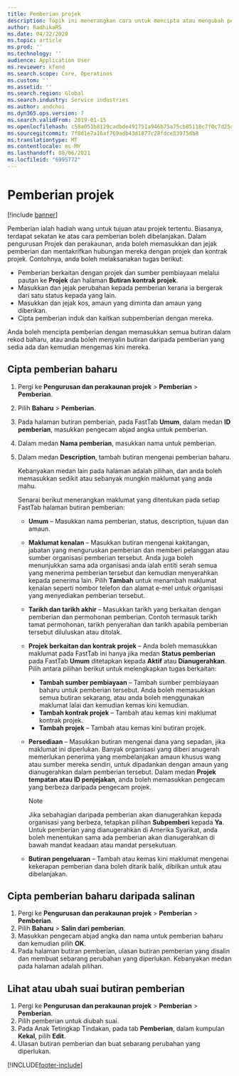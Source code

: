 ```yaml
---
title: Pemberian projek
description: Topik ini menerangkan cara untuk mencipta atau mengubah pemberian.
author: RadhikaRS
ms.date: 04/22/2020
ms.topic: article
ms.prod: ''
ms.technology: ''
audience: Application User
ms.reviewer: kfend
ms.search.scope: Core, Operations
ms.custom: ''
ms.assetid: ''
ms.search.region: Global
ms.search.industry: Service industries
ms.author: andchoi
ms.dyn365.ops.version: 7
ms.search.validFrom: 2019-01-15
ms.openlocfilehash: c58a051b8129cadbde491751a946b75a75cb85118c7f0c7d25a06d322ffea596
ms.sourcegitcommit: 7f8d1e7a16af769adb43d1877c28fdce53975db8
ms.translationtype: MT
ms.contentlocale: ms-MY
ms.lasthandoff: 08/06/2021
ms.locfileid: "6995772"
---
```

# <a name="project-grants"></a>Pemberian projek

[!include [banner](../includes/banner.md)]

Pemberian ialah hadiah wang untuk tujuan atau projek tertentu. Biasanya, terdapat sekatan ke atas cara pemberian boleh dibelanjakan. Dalam pengurusan Projek dan perakaunan, anda boleh memasukkan dan jejak pemberian dan mentakrifkan hubungan mereka dengan projek dan kontrak projek. Contohnya, anda boleh melaksanakan tugas berikut:

- Pemberian berkaitan dengan projek dan sumber pembiayaan melalui pautan ke **Projek** dan halaman **Butiran kontrak projek**.
- Masukkan dan jejak perubahan kepada pemberian kerana ia bergerak dari satu status kepada yang lain.
- Masukkan dan jejak kos, amaun yang diminta dan amaun yang diberikan.
- Cipta pemberian induk dan kaitkan subpemberian dengan mereka.

Anda boleh mencipta pemberian dengan memasukkan semua butiran dalam rekod baharu, atau anda boleh menyalin butiran daripada pemberian yang sedia ada dan kemudian mengemas kini mereka.

## <a name="create-a-new-grant"></a>Cipta pemberian baharu

1. Pergi ke **Pengurusan dan perakaunan projek** \> **Pemberian** \> **Pemberian**.
2. Pilih **Baharu** \> **Pemberian**.
3. Pada halaman butiran pemberian, pada FastTab **Umum**, dalam medan **ID pemberian**, masukkan pengecam abjad angka untuk pemberian.
4. Dalam medan **Nama pemberian**, masukkan nama untuk pemberian.
5. Dalam medan **Description**, tambah butiran mengenai pemberian baharu.

    Kebanyakan medan lain pada halaman adalah pilihan, dan anda boleh memasukkan sedikit atau sebanyak mungkin maklumat yang anda mahu.

    Senarai berikut menerangkan maklumat yang ditentukan pada setiap FastTab halaman butiran pemberian:

    - **Umum** – Masukkan nama pemberian, status, description, tujuan dan amaun.
    - **Maklumat kenalan** – Masukkan butiran mengenai kakitangan, jabatan yang menguruskan pemberian dan memberi pelanggan atau sumber organisasi pemberian tersebut. Anda juga boleh menunjukkan sama ada organisasi anda ialah entiti serah semua yang menerima pemberian tersebut dan kemudian menyerahkan kepada penerima lain. Pilih **Tambah** untuk menambah maklumat kenalan seperti nombor telefon dan alamat e-mel untuk organisasi yang menyediakan pemberian tersebut.
    - **Tarikh dan tarikh akhir** – Masukkan tarikh yang berkaitan dengan pemberian dan permohonan pemberian. Contoh termasuk tarikh tamat permohonan, tarikh penyerahan dan tarikh apabila pemberian tersebut diluluskan atau ditolak.
    - **Projek berkaitan dan kontrak projek** – Anda boleh memasukkan maklumat pada FastTab ini hanya jika medan **Status pemberian** pada FastTab **Umum** ditetapkan kepada **Aktif** atau **Dianugerahkan**. Pilih antara pilihan berikut untuk melengkapkan tugas berkaitan:

        - **Tambah sumber pembiayaan** – Tambah sumber pembiayaan baharu untuk pemberian tersebut. Anda boleh memasukkan semua butiran sekarang, atau anda boleh menggunakan maklumat lalai dan kemudian kemas kini kemudian.
        - **Tambah kontrak projek** – Tambah atau kemas kini maklumat kontrak projek.
        - **Tambah projek** – Tambah atau kemas kini butiran projek.

    - **Persediaan** – Masukkan butiran mengenai dana yang sepadan, jika maklumat ini diperlukan. Banyak organisasi yang diberi anugerah memerlukan penerima yang membelanjakan amaun khusus wang atau sumber mereka sendiri, untuk dipadankan dengan amaun yang dianugerahkan dalam pemberian tersebut. Dalam medan **Projek tempatan atau ID penjejakan**, anda boleh memasukkan pengecam yang berbeza daripada pengecam projek.

        > [!NOTE]
        > Jika sebahagian daripada pemberian akan dianugerahkan kepada organisasi yang berbeza, tetapkan pilihan **Subpemberi** kepada **Ya**. Untuk pemberian yang dianugerahkan di Amerika Syarikat, anda boleh menentukan sama ada pemberian akan dianugerahkan di bawah mandat keadaan atau mandat persekutuan.

    - **Butiran pengeluaran** – Tambah atau kemas kini maklumat mengenai kekerapan pemberian dana boleh ditarik balik, dibilkan untuk atau dibelanjakan.

## <a name="create-a-new-grant-from-a-copy"></a>Cipta pemberian baharu daripada salinan

1. Pergi ke **Pengurusan dan perakaunan projek** \> **Pemberian** \> **Pemberian**.
2. Pilih **Baharu** \> **Salin dari pemberian**.
3. Masukkan pengecam abjad angka dan nama untuk pemberian baharu dan kemudian pilih **OK**.
4. Pada halaman butiran pemberian, ulasan butiran pemberian yang disalin dan membuat sebarang perubahan yang diperlukan. Kebanyakan medan pada halaman adalah pilihan.

## <a name="view-or-modify-grant-details"></a>Lihat atau ubah suai butiran pemberian

1. Pergi ke **Pengurusan dan perakaunan projek** \> **Pemberian** \> **Pemberian**.
2. Pilih pemberian untuk diubah suai.
3. Pada Anak Tetingkap Tindakan, pada tab **Pemberian**, dalam kumpulan **Kekal**, pilih **Edit**.
4. Ulasan butiran pemberian dan buat sebarang perubahan yang diperlukan.


[!INCLUDE[footer-include](../includes/footer-banner.md)]